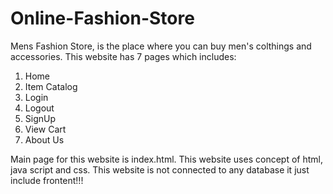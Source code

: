 # Online-Fashion-Store
Mens Fashion Store, is the place where you can buy men's colthings and accessories.
This website has 7 pages which includes:

  1. Home
  2. Item Catalog
  3. Login
  4. Logout
  5. SignUp
  6. View Cart
  7. About Us
  
Main page for this website is index.html. This website uses concept of html, java script and css.
This website is not connected to any database it just include frontent!!!
